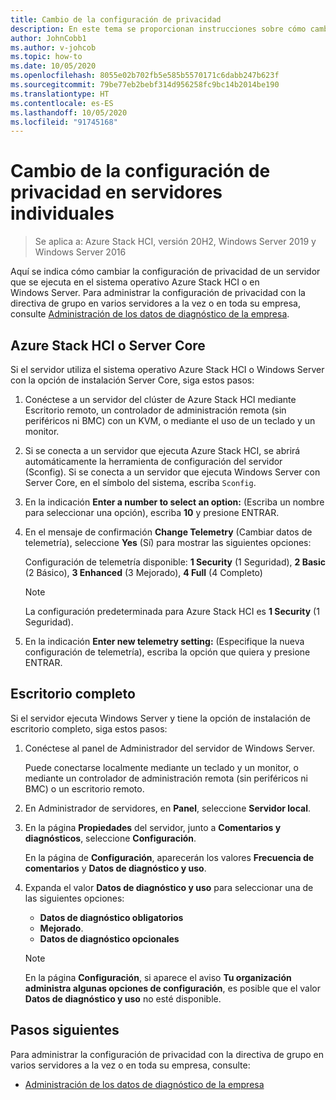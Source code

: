 ```yaml
---
title: Cambio de la configuración de privacidad
description: En este tema se proporcionan instrucciones sobre cómo cambiar la configuración de privacidad en el sistema operativo Azure Stack HCI o en Windows Server.
author: JohnCobb1
ms.author: v-johcob
ms.topic: how-to
ms.date: 10/05/2020
ms.openlocfilehash: 8055e02b702fb5e585b5570171c6dabb247b623f
ms.sourcegitcommit: 79be77eb2bebf314d956258fc9bc14b2014be190
ms.translationtype: HT
ms.contentlocale: es-ES
ms.lasthandoff: 10/05/2020
ms.locfileid: "91745168"
---
```

# <a name="change-privacy-settings-on-individual-servers"></a>Cambio de la configuración de privacidad en servidores individuales

>Se aplica a: Azure Stack HCI, versión 20H2, Windows Server 2019 y Windows Server 2016

Aquí se indica cómo cambiar la configuración de privacidad de un servidor que se ejecuta en el sistema operativo Azure Stack HCI o en Windows Server. Para administrar la configuración de privacidad con la directiva de grupo en varios servidores a la vez o en toda su empresa, consulte [Administración de los datos de diagnóstico de la empresa](/windows/privacy/configure-windows-diagnostic-data-in-your-organization#manage-enterprise-diagnostic-data).

## <a name="azure-stack-hci-or-server-core"></a>Azure Stack HCI o Server Core
Si el servidor utiliza el sistema operativo Azure Stack HCI o Windows Server con la opción de instalación Server Core, siga estos pasos:
1. Conéctese a un servidor del clúster de Azure Stack HCI mediante Escritorio remoto, un controlador de administración remota (sin periféricos ni BMC) con un KVM, o mediante el uso de un teclado y un monitor. 
1. Si se conecta a un servidor que ejecuta Azure Stack HCI, se abrirá automáticamente la herramienta de configuración del servidor (Sconfig). Si se conecta a un servidor que ejecuta Windows Server con Server Core, en el símbolo del sistema, escriba `Sconfig`.
1. En la indicación **Enter a number to select an option:** (Escriba un nombre para seleccionar una opción), escriba **10** y presione ENTRAR.
1. En el mensaje de confirmación **Change Telemetry** (Cambiar datos de telemetría), seleccione **Yes** (Sí) para mostrar las siguientes opciones:

    Configuración de telemetría disponible: **1 Security** (1 Seguridad), **2 Basic** (2 Básico), **3 Enhanced** (3 Mejorado), **4 Full** (4 Completo)

    >[!NOTE]
    > La configuración predeterminada para Azure Stack HCI es **1 Security** (1 Seguridad).

1. En la indicación **Enter new telemetry setting:** (Especifique la nueva configuración de telemetría), escriba la opción que quiera y presione ENTRAR.

## <a name="full-desktop"></a>Escritorio completo
Si el servidor ejecuta Windows Server y tiene la opción de instalación de escritorio completo, siga estos pasos:
1. Conéctese al panel de Administrador del servidor de Windows Server.

    Puede conectarse localmente mediante un teclado y un monitor, o mediante un controlador de administración remota (sin periféricos ni BMC) o un escritorio remoto. 

1. En Administrador de servidores, en **Panel**, seleccione **Servidor local**.
1. En la página **Propiedades** del servidor, junto a **Comentarios y diagnósticos**, seleccione **Configuración**.

    En la página de **Configuración**, aparecerán los valores **Frecuencia de comentarios** y **Datos de diagnóstico y uso**. 
 
1. Expanda el valor **Datos de diagnóstico y uso** para seleccionar una de las siguientes opciones:
    - **Datos de diagnóstico obligatorios**
    - **Mejorado**.
    - **Datos de diagnóstico opcionales**

    >[!NOTE]
    > En la página **Configuración**, si aparece el aviso **Tu organización administra algunas opciones de configuración**, es posible que el valor **Datos de diagnóstico y uso** no esté disponible.

## <a name="next-steps"></a>Pasos siguientes
Para administrar la configuración de privacidad con la directiva de grupo en varios servidores a la vez o en toda su empresa, consulte:
-   [Administración de los datos de diagnóstico de la empresa](/windows/privacy/configure-windows-diagnostic-data-in-your-organization#manage-enterprise-diagnostic-data)
